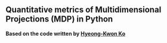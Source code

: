 ## Quantitative metrics of Multidimensional Projections (MDP) in Python

**Based on the code written by [Hyeong-Kwon Ko](https://github.com/hyungkwonko/umato)**

